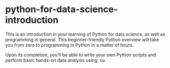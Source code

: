 # python-for-data-science-introduction
This is an introduction in your learning of Python for data science, as well as programming in general. 
This beginner-friendly Python overview will take you from zero to programming in Python in a matter of hours.

Upon its completion, you'll be able to write your own Python scripts and perform basic hands-on data analysis using.
ou
